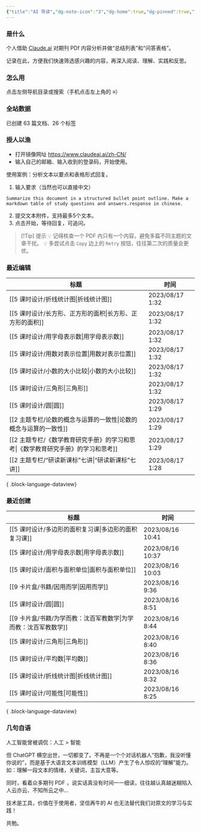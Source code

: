 ```yaml
---
{"title":"AI 导读","dg-note-icon":"3","dg-home":true,"dg-pinned":true,"dg-publish":true,"permalink":"/home/","pinned":true,"tags":["gardenEntry"],"dgPassFrontmatter":true,"noteIcon":"3"}
---
```



### 是什么

个人借助 [Claude.ai](https://claude.ai/) 对期刊 PDf 内容分析并做“总结列表”和“问答表格”。

记录在此，方便我们快速筛选感兴趣的内容，再深入阅读、理解、实践和反思。

### 怎么用

点击左侧导航目录或搜索（手机点击左上角的 **≡**）

### 全站数据

<p><span><p>已创建 63 篇文档、26 个标签</p></span></p>

### 授人以渔

- 打开镜像网址 https://www.claudeai.ai/zh-CN/
- 输入自己的邮箱、输入收到的登录码，开始使用。

使用案例：分析文本以要点和表格形式回复。

1. 输入要求（当然也可以直接中文）

```
Summarize this document in a structured bullet point outline. Make a markdown table of study questions and answers.response in chinese.
```

2. 提交文本附件，支持最多5个文本。
3. 点击开始，等待回复，可追问。


> [!Tip] 提示
💡 记得核查一个 PDF 内只有一个内容，避免多篇不同主题的文章干扰。
💡 多尝试点击 `Copy` 边上的 `Retry` 按钮，往往第二次的质量会更优。


### 最近编辑

| 标题                                               | 时间              |
| ------------------------------------------------ | --------------- |
| [[5 课时设计/折线统计图\|折线统计图]]                       | 2023/08/17 1:32 |
| [[5 课时设计/长方形、正方形的面积\|长方形、正方形的面积]]             | 2023/08/17 1:32 |
| [[5 课时设计/用字母表示数\|用字母表示数]]                     | 2023/08/17 1:32 |
| [[5 课时设计/用数对表示位置\|用数对表示位置]]                   | 2023/08/17 1:32 |
| [[5 课时设计/小数的大小比较\|小数的大小比较]]                   | 2023/08/17 1:32 |
| [[5 课时设计/三角形\|三角形]]                           | 2023/08/17 1:32 |
| [[5 课时设计/圆\|圆]]                               | 2023/08/17 1:29 |
| [[2 主题专栏/论数的概念与运算的一致性\|论数的概念与运算的一致性]]         | 2023/08/17 1:29 |
| [[2 主题专栏/《数学教育研究手册》的学习和思考\|《数学教育研究手册》的学习和思考]] | 2023/08/17 1:29 |
| [[2 主题专栏/“研读新课标”七讲\|“研读新课标”七讲]]               | 2023/08/17 1:28 |

{ .block-language-dataview}

### 最近创建

| 标题                                       | 时间               |
| ---------------------------------------- | ---------------- |
| [[5 课时设计/多边形的面积复习课\|多边形的面积复习课]]       | 2023/08/16 10:41 |
| [[5 课时设计/用字母表示数\|用字母表示数]]             | 2023/08/16 10:37 |
| [[5 课时设计/面积与面积单位\|面积与面积单位]]           | 2023/08/16 10:03 |
| [[9 卡片盒/书籍/因用而学\|因用而学]]               | 2023/08/16 9:36  |
| [[5 课时设计/圆\|圆]]                       | 2023/08/16 8:51  |
| [[9 卡片盒/书籍/为学而教：沈百军教数学\|为学而教：沈百军教数学]] | 2023/08/16 8:44  |
| [[5 课时设计/三角形\|三角形]]                   | 2023/08/16 8:40  |
| [[5 课时设计/平均数\|平均数]]                   | 2023/08/16 8:36  |
| [[5 课时设计/折线统计图\|折线统计图]]               | 2023/08/16 8:32  |
| [[5 课时设计/可能性\|可能性]]                   | 2023/08/16 8:25  |

{ .block-language-dataview}


### 几句自语

人工智能曾被调侃：人工 > 智能

但 ChatGPT 横空出世，一切都变了。不再是一个个对话机器人“抱歉，我没听懂你说的”，而是基于大语言文本训练模型（LLM）产生了令人惊叹的“理解”能力。如：理解一段文本的情绪，关键词，主旨大意等。

同时，看着众多期刊 PDF ，说实话真没有时间一一细读，往往越认真越迷糊陷入人云亦云、不知所云之中…

技术是工具，价值在于使用者，坚信再牛的 AI 也无法替代我们对原文的学习与实践！

共勉。